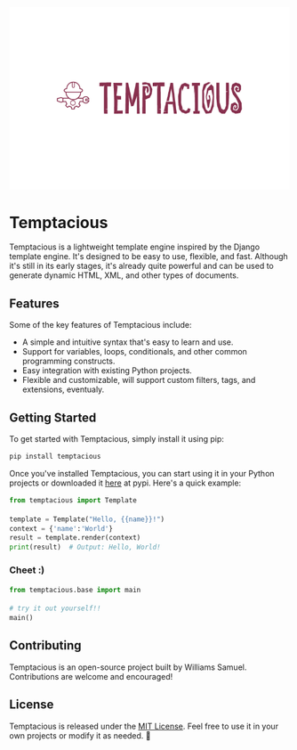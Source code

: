 ![cover](./temptacious/repo_photos/Temptacious%20Logo.PNG)


# Temptacious

Temptacious is a lightweight template engine inspired by the Django template engine. It's designed to be easy to use, flexible, and fast. Although it's still in its early stages, it's already quite powerful and can be used to generate dynamic HTML, XML, and other types of documents.

## Features

Some of the key features of Temptacious include:

- A simple and intuitive syntax that's easy to learn and use.
- Support for variables, loops, conditionals, and other common programming constructs.
- Easy integration with existing Python projects.
- Flexible and customizable, will support custom filters, tags, and extensions, eventualy.

## Getting Started

To get started with Temptacious, simply install it using pip:

```bash
pip install temptacious
```

Once you've installed Temptacious, you can start using it in your Python projects or downloaded it [here](https://pypi.org/project/temptacious/1.0/) at pypi. Here's a quick example:

```python
from temptacious import Template

template = Template("Hello, {{name}}!")
context = {'name':'World'}
result = template.render(context)
print(result)  # Output: Hello, World!
```

### Cheet :)
```python
from temptacious.base import main

# try it out yourself!!
main()
```

<!-- For more information on how to use Temptacious, check out the [documentation](https://temptacious.readthedocs.io/en/latest/). -->

## Contributing

Temptacious is an open-source project built by Williams Samuel. Contributions are welcome and encouraged!

## License

Temptacious is released under the [MIT License](LICENSE). Feel free to use it in your own projects or modify it as needed. 🤗
